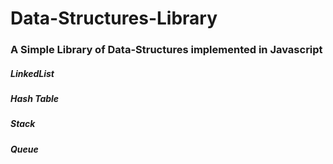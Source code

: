 # Data-Structures-Library

### A Simple Library of Data-Structures implemented in Javascript

##### LinkedList
##### Hash Table
##### Stack
##### Queue 